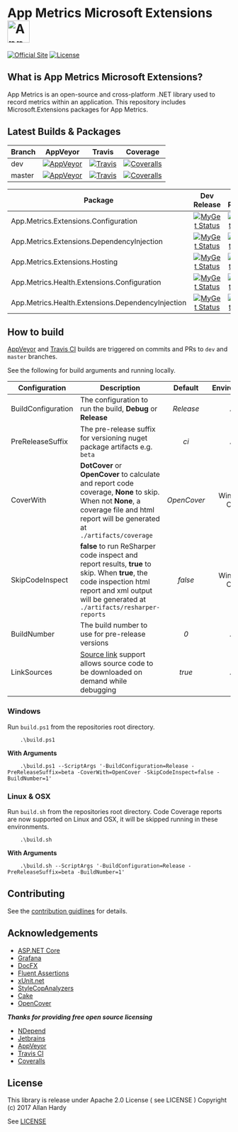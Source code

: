 # App Metrics Microsoft Extensions <img src="https://avatars0.githubusercontent.com/u/29864085?v=4&s=200" alt="App Metrics" width="50px"/> 
[![Official Site](https://img.shields.io/badge/site-appmetrics-blue.svg?style=flat-square)](http://app-metrics.io/getting-started/intro.html) [![License](https://img.shields.io/badge/License-Apache%202.0-blue.svg?style=flat-square)](https://opensource.org/licenses/Apache-2.0)

## What is App Metrics Microsoft Extensions?

App Metrics is an open-source and cross-platform .NET library used to record metrics within an application. This repository includes Microsoft.Extensions packages for App Metrics.

## Latest Builds & Packages

|Branch|AppVeyor|Travis|Coverage|
|------|:--------:|:--------:|:--------:|
|dev|[![AppVeyor](https://img.shields.io/appveyor/ci/alhardy/microsoftextensions/dev.svg?style=flat-square&label=appveyor%20build)](https://ci.appveyor.com/project/alhardy/appmetrics/branch/dev)|[![Travis](https://img.shields.io/travis/AppMetrics/MicrosoftExtensions/dev.svg?style=flat-square&label=travis%20build)](https://travis-ci.org/alhardy/AppMetrics)|[![Coveralls](https://img.shields.io/coveralls/AppMetrics/MicrosoftExtensions/dev.svg?style=flat-square)](https://coveralls.io/github/AppMetrics/MicrosoftExtensions?branch=dev)
|master|[![AppVeyor](https://img.shields.io/appveyor/ci/alhardy/microsoftextensions/master.svg?style=flat-square&label=appveyor%20build)](https://ci.appveyor.com/project/alhardy/appmetrics/branch/master)| [![Travis](https://img.shields.io/travis/AppMetrics/MicrosoftExtensions/master.svg?style=flat-square&label=travis%20build)](https://travis-ci.org/alhardy/AppMetrics)| [![Coveralls](https://img.shields.io/coveralls/AppMetrics/MicrosoftExtensions/master.svg?style=flat-square)](https://coveralls.io/github/AppMetrics/MicrosoftExtensions?branch=master)|

|Package|Dev Release|Pre-Release|Release|
|------|:--------:|:--------:|:--------:|
|App.Metrics.Extensions.Configuration|[![MyGet Status](https://img.shields.io/myget/appmetrics/v/App.Metrics.Extensions.Configuration.svg?style=flat-square)](https://www.myget.org/feed/appmetrics/package/nuget/App.Metrics.Extensions.Configuration)|[![NuGet Status](https://img.shields.io/nuget/vpre/App.Metrics.Extensions.Configuration.svg?style=flat-square)](https://www.nuget.org/packages/App.Metrics.Extensions.Configuration/)|[![NuGet Status](https://img.shields.io/nuget/v/App.Metrics.Extensions.Configuration.svg?style=flat-square)](https://www.nuget.org/packages/App.Metrics.Extensions.Configuration/)
|App.Metrics.Extensions.DependencyInjection|[![MyGet Status](https://img.shields.io/myget/appmetrics/v/App.Metrics.Extensions.DependencyInjection.svg?style=flat-square)](https://www.myget.org/feed/appmetrics/package/nuget/App.Metrics.Extensions.DependencyInjection)|[![NuGet Status](https://img.shields.io/nuget/vpre/App.Metrics.Extensions.DependencyInjection.svg?style=flat-square)](https://www.nuget.org/packages/App.Metrics.Extensions.DependencyInjection/)|[![NuGet Status](https://img.shields.io/nuget/v/App.Metrics.Extensions.DependencyInjection.svg?style=flat-square)](https://www.nuget.org/packages/App.Metrics.Extensions.DependencyInjection/)
|App.Metrics.Extensions.Hosting|[![MyGet Status](https://img.shields.io/myget/appmetrics/v/App.Metrics.Extensions.Hosting.svg?style=flat-square)](https://www.myget.org/feed/appmetrics/package/nuget/App.Metrics.Extensions.Hosting)|[![NuGet Status](https://img.shields.io/nuget/vpre/App.Metrics.Extensions.Hosting.svg?style=flat-square)](https://www.nuget.org/packages/App.Metrics.Extensions.Hosting/)|[![NuGet Status](https://img.shields.io/nuget/v/App.Metrics.Extensions.Hosting.svg?style=flat-square)](https://www.nuget.org/packages/App.Metrics.Extensions.Hosting/)
|App.Metrics.Health.Extensions.Configuration|[![MyGet Status](https://img.shields.io/myget/appmetrics/v/App.Metrics.Health.Extensions.Configuration.svg?style=flat-square)](https://www.myget.org/feed/appmetrics/package/nuget/App.Metrics.Health.Extensions.Configuration)|[![NuGet Status](https://img.shields.io/nuget/vpre/App.Metrics.Health.Extensions.Configuration.svg?style=flat-square)](https://www.nuget.org/packages/App.Metrics.Health.Extensions.Configuration/)|[![NuGet Status](https://img.shields.io/nuget/v/App.Metrics.Health.Extensions.Configuration.svg?style=flat-square)](https://www.nuget.org/packages/App.Metrics.Health.Extensions.Configuration/)
|App.Metrics.Health.Extensions.DependencyInjection|[![MyGet Status](https://img.shields.io/myget/appmetrics/v/App.Metrics.Health.Extensions.DependencyInjection.svg?style=flat-square)](https://www.myget.org/feed/appmetrics/package/nuget/App.Metrics.Health.Extensions.DependencyInjection)|[![NuGet Status](https://img.shields.io/nuget/vpre/App.Metrics.Health.Extensions.DependencyInjection.svg?style=flat-square)](https://www.nuget.org/packages/App.Metrics.Health.Extensions.DependencyInjection/)|[![NuGet Status](https://img.shields.io/nuget/v/App.Metrics.Health.Extensions.DependencyInjection.svg?style=flat-square)](https://www.nuget.org/packages/App.Metrics.Health.Extensions.DependencyInjection/)

## How to build

[AppVeyor](https://ci.appveyor.com/project/alhardy/appmetrics/branch/master) and [Travis CI](https://travis-ci.org/alhardy/AppMetrics) builds are triggered on commits and PRs to `dev` and `master` branches.

See the following for build arguments and running locally.

|Configuration|Description|Default|Environment|Required|
|------|--------|:--------:|:--------:|:--------:|
|BuildConfiguration|The configuration to run the build, **Debug** or **Release** |*Release*|All|Optional|
|PreReleaseSuffix|The pre-release suffix for versioning nuget package artifacts e.g. `beta`|*ci*|All|Optional|
|CoverWith|**DotCover** or **OpenCover** to calculate and report code coverage, **None** to skip. When not **None**, a coverage file and html report will be generated at `./artifacts/coverage`|*OpenCover*|Windows Only|Optional|
|SkipCodeInspect|**false** to run ReSharper code inspect and report results, **true** to skip. When **true**, the code inspection html report and xml output will be generated at `./artifacts/resharper-reports`|*false*|Windows Only|Optional|
|BuildNumber|The build number to use for pre-release versions|*0*|All|Optional|
|LinkSources|[Source link](https://github.com/ctaggart/SourceLink) support allows source code to be downloaded on demand while debugging|*true*|All|Optional|


### Windows

Run `build.ps1` from the repositories root directory.

```
	.\build.ps1
```

**With Arguments**

```
	.\build.ps1 --ScriptArgs '-BuildConfiguration=Release -PreReleaseSuffix=beta -CoverWith=OpenCover -SkipCodeInspect=false -BuildNumber=1'
```

### Linux & OSX

Run `build.sh` from the repositories root directory. Code Coverage reports are now supported on Linux and OSX, it will be skipped running in these environments.

```
	.\build.sh
```

**With Arguments**


```
	.\build.sh --ScriptArgs '-BuildConfiguration=Release -PreReleaseSuffix=beta -BuildNumber=1'
```
## Contributing

See the [contribution guidlines](CONTRIBUTING.md) for details.

## Acknowledgements

* [ASP.NET Core](https://github.com/aspnet)
* [Grafana](https://grafana.com/)
* [DocFX](https://dotnet.github.io/docfx/)
* [Fluent Assertions](http://www.fluentassertions.com/)
* [xUnit.net](https://xunit.github.io/)
* [StyleCopAnalyzers](https://github.com/DotNetAnalyzers/StyleCopAnalyzers)
* [Cake](https://github.com/cake-build/cake)
* [OpenCover](https://github.com/OpenCover/opencover)

***Thanks for providing free open source licensing***

* [NDepend](http://www.ndepend.com/) 
* [Jetbrains](https://www.jetbrains.com/dotnet/) 
* [AppVeyor](https://www.appveyor.com/)
* [Travis CI](https://travis-ci.org/)
* [Coveralls](https://coveralls.io/)

## License

This library is release under Apache 2.0 License ( see LICENSE ) Copyright (c) 2017 Allan Hardy

See [LICENSE](https://github.com/AppMetrics/MicrosoftExtensions/blob/master/LICENSE)

